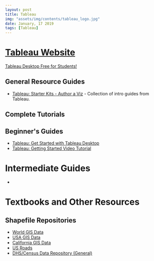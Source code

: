 ```yaml
---
layout: post
title: Tableau
img: "assets/img/contents/tableau_logo.jpg"
date: January, 17 2019
tags: [Tableau]
---
```


# [Tableau Website](https://www.tableau.com/)

[Tableau Desktop Free for Students!](https://www.tableau.com/academic/students)

## General Resource Guides
* [Tableau: Starter Kits - Author a Viz](https://www.tableau.com/learn/starter-kits) - Collection of intro guides from Tableau.

## Complete Tutorials


## Beginner's Guides
* [Tableau: Get Started with Tableau Desktop](https://onlinehelp.tableau.com/current/guides/get-started-tutorial/en-us/get-started-tutorial-home.htm)
* [Tableau: Getting Started Video Tutorial](https://www.tableau.com/learn/tutorials/on-demand/getting-started?reg-delay=aac7262bc30d24f2a9979a9a99760582)

# Intermediate Guides
* []()


# Textbooks and Other Resources

## Shapefile Repositories
* [World GIS Data](http://libguides.humboldt.edu/c.php?g=303789&p=2025985)
* [USA GIS Data](http://libguides.humboldt.edu/c.php?g=303789&p=2026116)
* [California GIS Data](http://libguides.humboldt.edu/c.php?g=303789&p=2026238)
* [US Roads](https://catalog.data.gov/dataset?tags=roads)
* [DHS/Census Data Repository (General)](https://spatialdata.dhsprogram.com/home/)
